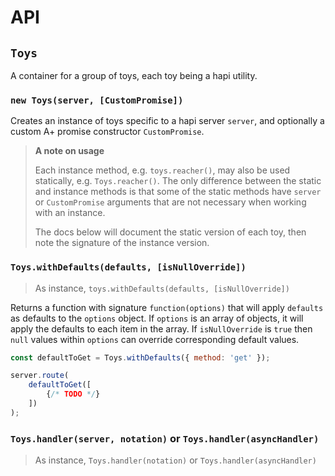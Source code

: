 # API

## `Toys`
A container for a group of toys, each toy being a hapi utility.

### `new Toys(server, [CustomPromise])`
Creates an instance of toys specific to a hapi server `server`, and optionally a custom A+ promise constructor `CustomPromise`.

> **A note on usage**
>
> Each instance method, e.g. `toys.reacher()`, may also be used statically, e.g. `Toys.reacher()`.  The only difference between the static and instance methods is that some of the static methods have `server` or `CustomPromise` arguments that are not necessary when working with an instance.
>
> The docs below will document the static version of each toy, then note the signature of the instance version.

### `Toys.withDefaults(defaults, [isNullOverride])`
> As instance, `toys.withDefaults(defaults, [isNullOverride])`

Returns a function with signature `function(options)` that will apply `defaults` as defaults to the `options` object.  If `options` is an array of objects, it will apply the defaults to each item in the array. If `isNullOverride` is `true` then `null` values within `options` can override corresponding default values.

```js
const defaultToGet = Toys.withDefaults({ method: 'get' });

server.route(
    defaultToGet([
        {/* TODO */}
    ])
);
```

### `Toys.handler(server, notation)` or `Toys.handler(asyncHandler)`
> As instance, `Toys.handler(notation)` or `Toys.handler(asyncHandler)`
